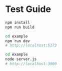 # Test Guide

```sh
npm install
npm run build
```

```sh
cd example
npm run dev
# http://localhost:5173
```

```sh
cd example
node server.js
# http://localhost:3000
```
